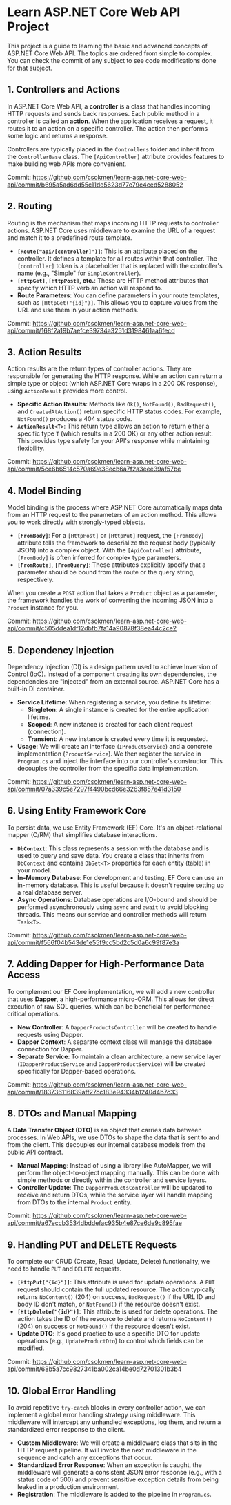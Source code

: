 # Learn ASP.NET Core Web API Project

This project is a guide to learning the basic and advanced concepts of ASP.NET Core Web API. The topics are ordered from simple to complex. You can check the commit of any subject to see code modifications done for that subject.

## 1. Controllers and Actions

In ASP.NET Core Web API, a **controller** is a class that handles incoming HTTP requests and sends back responses. Each public method in a controller is called an **action**. When the application receives a request, it routes it to an action on a specific controller. The action then performs some logic and returns a response.

Controllers are typically placed in the `Controllers` folder and inherit from the `ControllerBase` class. The `[ApiController]` attribute provides features to make building web APIs more convenient.

Commit: https://github.com/csokmen/learn-asp.net-core-web-api/commit/b695a5ad6dd55c11de5623d77e79c4ced5288052

## 2. Routing

Routing is the mechanism that maps incoming HTTP requests to controller actions. ASP.NET Core uses middleware to examine the URL of a request and match it to a predefined route template.

-   **`[Route("api/[controller]")]`**: This is an attribute placed on the controller. It defines a template for all routes within that controller. The `[controller]` token is a placeholder that is replaced with the controller's name (e.g., "Simple" for `SimpleController`).
-   **`[HttpGet]`, `[HttpPost]`, etc.**: These are HTTP method attributes that specify which HTTP verb an action will respond to.
-   **Route Parameters**: You can define parameters in your route templates, such as `[HttpGet("{id}")]`. This allows you to capture values from the URL and use them in your action methods.

Commit: https://github.com/csokmen/learn-asp.net-core-web-api/commit/168f2a19b7aefce39734a3251d3198461aa6fecd

## 3. Action Results

Action results are the return types of controller actions. They are responsible for generating the HTTP response. While an action can return a simple type or object (which ASP.NET Core wraps in a 200 OK response), using `ActionResult` provides more control.

-   **Specific Action Results**: Methods like `Ok()`, `NotFound()`, `BadRequest()`, and `CreatedAtAction()` return specific HTTP status codes. For example, `NotFound()` produces a 404 status code.
-   **`ActionResult<T>`**: This return type allows an action to return either a specific type `T` (which results in a 200 OK) or any other action result. This provides type safety for your API's response while maintaining flexibility.

Commit: https://github.com/csokmen/learn-asp.net-core-web-api/commit/5ce6b6514c570a69e38ecb6a7f2a3eee39af57be

## 4. Model Binding

Model binding is the process where ASP.NET Core automatically maps data from an HTTP request to the parameters of an action method. This allows you to work directly with strongly-typed objects.

-   **`[FromBody]`**: For a `[HttpPost]` or `[HttpPut]` request, the `[FromBody]` attribute tells the framework to deserialize the request body (typically JSON) into a complex object. With the `[ApiController]` attribute, `[FromBody]` is often inferred for complex type parameters.
-   **`[FromRoute]`**, **`[FromQuery]`**: These attributes explicitly specify that a parameter should be bound from the route or the query string, respectively.

When you create a `POST` action that takes a `Product` object as a parameter, the framework handles the work of converting the incoming JSON into a `Product` instance for you.

Commit: https://github.com/csokmen/learn-asp.net-core-web-api/commit/c505ddea1df12dbfb7fa14a90878f38ea44c2ce2

## 5. Dependency Injection

Dependency Injection (DI) is a design pattern used to achieve Inversion of Control (IoC). Instead of a component creating its own dependencies, the dependencies are "injected" from an external source. ASP.NET Core has a built-in DI container.

-   **Service Lifetime**: When registering a service, you define its lifetime:
    -   **Singleton**: A single instance is created for the entire application lifetime.
    -   **Scoped**: A new instance is created for each client request (connection).
    -   **Transient**: A new instance is created every time it is requested.
-   **Usage**: We will create an interface (`IProductService`) and a concrete implementation (`ProductService`). We then register the service in `Program.cs` and inject the interface into our controller's constructor. This decouples the controller from the specific data implementation.

Commit: https://github.com/csokmen/learn-asp.net-core-web-api/commit/07a339c5e7297f4490bcd66e3263f857e41d3150

## 6. Using Entity Framework Core

To persist data, we use Entity Framework (EF) Core. It's an object-relational mapper (O/RM) that simplifies database interactions.

-   **`DbContext`**: This class represents a session with the database and is used to query and save data. You create a class that inherits from `DbContext` and contains `DbSet<T>` properties for each entity (table) in your model.
-   **In-Memory Database**: For development and testing, EF Core can use an in-memory database. This is useful because it doesn't require setting up a real database server.
-   **Async Operations**: Database operations are I/O-bound and should be performed asynchronously using `async` and `await` to avoid blocking threads. This means our service and controller methods will return `Task<T>`.

Commit: https://github.com/csokmen/learn-asp.net-core-web-api/commit/f566f04b543de1e55f9cc5bd2c5d0a6c99f87e3a

## 7. Adding Dapper for High-Performance Data Access

To complement our EF Core implementation, we will add a new controller that uses **Dapper**, a high-performance micro-ORM. This allows for direct execution of raw SQL queries, which can be beneficial for performance-critical operations.

-   **New Controller**: A `DapperProductsController` will be created to handle requests using Dapper.
-   **Dapper Context**: A separate context class will manage the database connection for Dapper.
-   **Separate Service**: To maintain a clean architecture, a new service layer (`IDapperProductService` and `DapperProductService`) will be created specifically for Dapper-based operations.

Commit: https://github.com/csokmen/learn-asp.net-core-web-api/commit/183736116839aff27cc183e94334b1240d4b7c33

## 8. DTOs and Manual Mapping

A **Data Transfer Object (DTO)** is an object that carries data between processes. In Web APIs, we use DTOs to shape the data that is sent to and from the client. This decouples our internal database models from the public API contract.

-   **Manual Mapping**: Instead of using a library like AutoMapper, we will perform the object-to-object mapping manually. This can be done with simple methods or directly within the controller and service layers.
-   **Controller Update**: The `DapperProductsController` will be updated to receive and return DTOs, while the service layer will handle mapping from DTOs to the internal `Product` entity.

Commit: https://github.com/csokmen/learn-asp.net-core-web-api/commit/a67eccb3534dbddefac935b4e87ce6de9c895fae

## 9. Handling PUT and DELETE Requests

To complete our CRUD (Create, Read, Update, Delete) functionality, we need to handle `PUT` and `DELETE` requests.

-   **`[HttpPut("{id}")]`**: This attribute is used for update operations. A `PUT` request should contain the full updated resource. The action typically returns `NoContent()` (204) on success, `BadRequest()` if the URL ID and body ID don't match, or `NotFound()` if the resource doesn't exist.
-   **`[HttpDelete("{id}")]`**: This attribute is used for delete operations. The action takes the ID of the resource to delete and returns `NoContent()` (204) on success or `NotFound()` if the resource doesn't exist.
-   **Update DTO**: It's good practice to use a specific DTO for update operations (e.g., `UpdateProductDto`) to control which fields can be modified.

Commit: https://github.com/csokmen/learn-asp.net-core-web-api/commit/68b5a7cc9827341ba002ca14be0d72701301b3b4

## 10. Global Error Handling

To avoid repetitive `try-catch` blocks in every controller action, we can implement a global error handling strategy using middleware. This middleware will intercept any unhandled exceptions, log them, and return a standardized error response to the client.

-   **Custom Middleware**: We will create a middleware class that sits in the HTTP request pipeline. It will invoke the next middleware in the sequence and catch any exceptions that occur.
-   **Standardized Error Response**: When an exception is caught, the middleware will generate a consistent JSON error response (e.g., with a status code of 500) and prevent sensitive exception details from being leaked in a production environment.
-   **Registration**: The middleware is added to the pipeline in `Program.cs`.